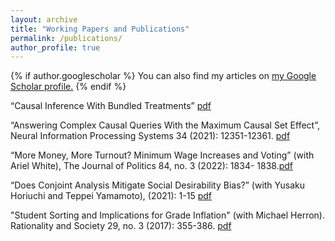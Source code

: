 ```yaml
---
layout: archive
title: "Working Papers and Publications"
permalink: /publications/
author_profile: true
---
```


{% if author.googlescholar %}
  You can also find my articles on <u><a href="{{author.googlescholar}}">my Google Scholar profile</a>.</u>
{% endif %}
 
“Causal Inference With Bundled Treatments” [pdf](https://zmarkovich.github.io/files/bundled_treatments.pdf)

“Answering Complex Causal Queries With the Maximum Causal Set Effect”, Neural
Information Processing Systems 34 (2021): 12351-12361. [pdf](https://zmarkovich.github.io/files/main.pdf)

“More Money, More Turnout? Minimum Wage Increases and Voting” (with Ariel White), The Journal of Politics 84,
no. 3 (2022): 1834- 1838.[pdf](https://zmarkovich.github.io/files/MinWage_draft1forweb.pdf)

“Does Conjoint Analysis Mitigate Social Desirability Bias?” (with Yusaku Horiuchi and Teppei
Yamamoto), (2021): 1-15 [pdf](https://zmarkovich.github.io/files/does-conjoint-analysis-mitigate-social-desirability-bias.pdf)

"Student Sorting and Implications for Grade Inflation" (with Michael Herron). Rationality and Society
29, no. 3 (2017): 355-386. [pdf](https://zmarkovich.github.io/files/student_sorting.pdf)
